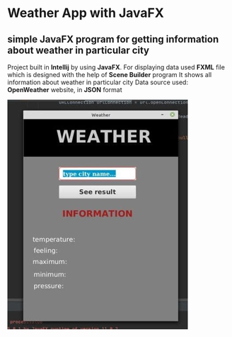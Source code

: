 # Weather App with JavaFX
## simple JavaFX program for getting information about weather in particular city
Project built in **Intellij** by using **JavaFX**.
For displaying data used **FXML** file which is designed with the help of **Scene Builder** program
It shows all information about weather in particular city
Data source used: **OpenWeather** website, in **JSON** format

![weather-app image](https://github.com/khashimovSh/weather/blob/main/we.jpg)
